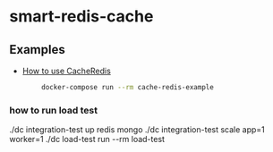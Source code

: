 # smart-redis-cache

## Examples

-   [How to use CacheRedis](src/cache-redis.md)

```bash
        docker-compose run --rm cache-redis-example
```
### how to run load test

./dc integration-test up redis mongo
./dc integration-test scale app=1 worker=1
./dc load-test run --rm load-test
